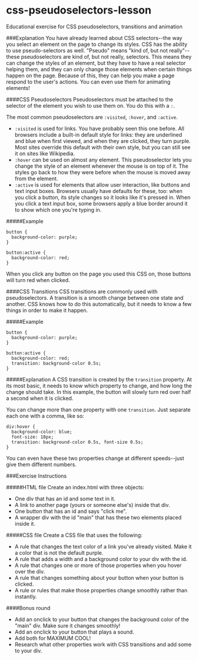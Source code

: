 # css-pseudoselectors-lesson
Educational exercise for CSS pseudoselectors, transitions and animation

###Explanation
You have already learned about CSS selectors--the way you select an element on the page to change its styles. CSS has the ability to use pseudo-selectors as well. "Pseudo" means "kind of, but not really"--these pseudoselectors are kind of, but not really, selectors. This means they can change the styles of an element, but they have to have a real selector helping them, and they can only change those elements when certain things happen on the page. Because of this, they can help you make a page respond to the user's actions. You can even use them for animating elements!

####CSS Pseudoselectors
Pseudoselectors must be attached to the selector of the element you wish to use them on. You do this with a `:`.

The most common pseudoselectors are `:visited`, `:hover`, and `:active`.

- `:visited` is used for links. You have probably seen this one before. All browsers include a built-in default style for links: they are underlined and blue when first viewed, and when they are clicked, they turn purple. Most sites override this default with their own style, but you can still see it on sites like Wikipedia.
- `:hover` can be used on almost any element. This pseudoselector lets you change the style of an element whenever the mouse is on top of it. The styles go back to how they were before when the mouse is moved away from the element.
- `:active` is used for elements that allow user interaction, like buttons and text input boxes. Browsers usually have defaults for these, too: when you click a button, its style changes so it looks like it's pressed in. When you click a text input box, some browsers apply a blue border around it to show which one you're typing in.

#####Example

```
button {
  background-color: purple;
}

button:active {
  background-color: red;
}
```

When you click any button on the page you used this CSS on, those buttons will turn red when clicked.

####CSS Transitions
CSS transitions are commonly used with pseudoselectors. A transition is a smooth change between one state and another. CSS knows how to do this automatically, but it needs to know a few things in order to make it happen.

#####Example
```
button {
  background-color: purple;
}

button:active {
  background-color: red;
  transition: background-color 0.5s;
}
```

#####Explanation
A CSS transition is created by the `transition` property. At its most basic, it needs to know which property to change, and how long the change should take. In this example, the button will slowly turn red over half a second when it is clicked.

You can change more than one property with one `transition`. Just separate each one with a comma, like so:
```
div:hover {
  background-color: blue;
  font-size: 18px;
  transition: background-color 0.5s, font-size 0.5s;
}
```
You can even have these two properties change at different speeds--just give them different numbers.

###Exercise Instructions

#####HTML file
Create an index.html with three objects:

- One div that has an id and some text in it.
- A link to another page (yours or someone else's) inside that div.
- One button that has an id and says "click me".
- A wrapper div with the id "main" that has these two elements placed inside it.

#####CSS file
Create a CSS file that uses the following:

- A rule that changes the text color of a link you've already visited. Make it a color that is not the default purple.
- A rule that adds a width and a background color to your div with the id.
- A rule that changes one or more of those properties when you hover over the div.
- A rule that changes something about your button when your button is clicked.
- A rule or rules that make those properties change smoothly rather than instantly.

####Bonus round
- Add an onclick to your button that changes the background color of the "main" div. Make sure it changes smoothly!
- Add an onclick to your button that plays a sound.
- Add both for MAXIMUM COOL!
- Research what other properties work with CSS transitions and add some to your div.